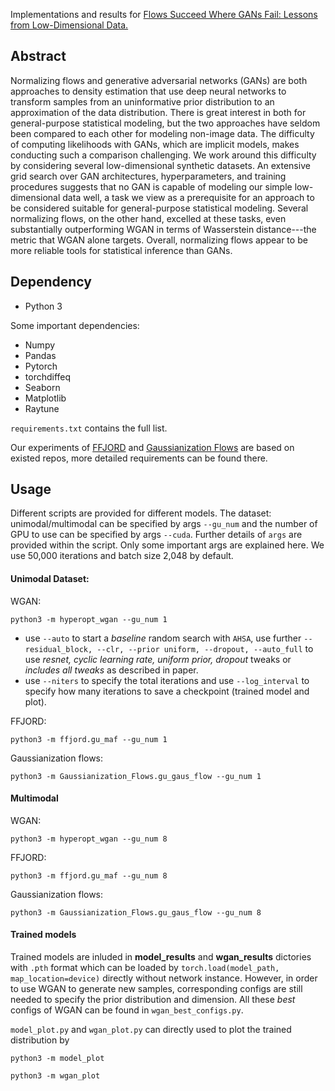 Implementations and results for [Flows Succeed Where GANs Fail: Lessons from Low-Dimensional Data.](https://arxiv.org/abs/2006.10175)

## Abstract

Normalizing flows and generative adversarial networks (GANs) are both approaches to density estimation that use deep neural networks to transform samples from an uninformative prior distribution to an approximation of the data distribution. There is great interest in both for general-purpose statistical modeling, but the two approaches have seldom been compared to each other for modeling non-image data. The difficulty of computing likelihoods with GANs, which are implicit models, makes conducting such a comparison challenging. We work around this difficulty by considering several low-dimensional synthetic datasets. An extensive grid search over GAN architectures, hyperparameters, and training procedures suggests that no GAN is capable of modeling our simple low-dimensional data well, a task we view as a prerequisite for an approach to be considered suitable for general-purpose statistical modeling. Several normalizing flows, on the other hand, excelled at these tasks, even substantially outperforming WGAN in terms of Wasserstein distance---the metric that WGAN alone targets. Overall, normalizing flows appear to be more reliable tools for statistical inference than GANs.

## Dependency

- Python 3

Some important dependencies:

- Numpy
- Pandas
- Pytorch
- torchdiffeq
- Seaborn
- Matplotlib
- Raytune

`requirements.txt` contains the full list.

Our experiments of [FFJORD](https://github.com/rtqichen/ffjord) and [Gaussianization Flows](https://github.com/chenlin9/Gaussianization_Flows) are based on existed repos, more detailed requirements can be found there.

## Usage

Different scripts are provided for different models. The dataset: unimodal/multimodal can be specified by args `--gu_num` and the number of GPU to use can be specified by args `--cuda`. Further details of `args` are provided within the script. Only some important args are explained here. We use 50,000 iterations and batch size 2,048 by default.

#### Unimodal Dataset:

WGAN: 

`python3 -m hyperopt_wgan --gu_num 1`

- use `--auto` to start a *baseline* random search with `AHSA`, use further `--residual_block, --clr, --prior uniform, --dropout, --auto_full` to use  *resnet, cyclic learning rate, uniform prior, dropout* tweaks or *includes all tweaks* as described in paper. 
- use `--niters` to specify the total iterations and use `--log_interval` to specify how many iterations to save a checkpoint (trained model and plot). 

FFJORD:

`python3 -m ffjord.gu_maf --gu_num 1`

Gaussianization flows:

`python3 -m Gaussianization_Flows.gu_gaus_flow --gu_num 1`



#### Multimodal

WGAN: 

`python3 -m hyperopt_wgan --gu_num 8`

FFJORD:

`python3 -m ffjord.gu_maf --gu_num 8`

Gaussianization flows:

`python3 -m Gaussianization_Flows.gu_gaus_flow --gu_num 8`



#### Trained models

Trained models are inluded in **model_results** and **wgan_results** dictories with `.pth` format which can be loaded by `torch.load(model_path, map_location=device)` directly without network instance. However, in order to use WGAN to generate new samples, corresponding configs are still needed to specify the prior distribution and dimension. All these *best* configs of WGAN can be found in `wgan_best_configs.py`. 

`model_plot.py` and `wgan_plot.py` can directly used to plot the trained distribution by

`python3 -m model_plot` 

`python3 -m wgan_plot`

